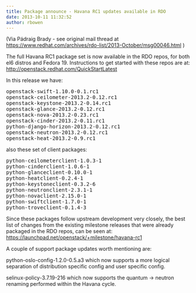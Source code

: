 ```yaml
---
title: Package announce - Havana RC1 updates available in RDO
date: 2013-10-11 11:32:52
author: rbowen
---
```


(Via Pádraig Brady - see original mail thread at https://www.redhat.com/archives/rdo-list/2013-October/msg00046.html )

The full Havana RC1 package set is now available in the RDO repos,
for both el6 distros and Fedora 19.  Instructions to get started
with these repos are at: http://openstack.redhat.com/QuickStartLatest

In this release we have:

<pre>
openstack-swift-1.10.0-0.1.rc1
openstack-ceilometer-2013.2-0.12.rc1
openstack-keystone-2013.2-0.14.rc1
openstack-glance-2013.2-0.12.rc1
openstack-nova-2013.2-0.23.rc1
openstack-cinder-2013.2-0.11.rc1
python-django-horizon-2013.2-0.12.rc1
openstack-neutron-2013.2-0.12.rc1
openstack-heat-2013.2-0.9.rc1
</pre>

also these set of client packages:

<pre>
python-ceilometerclient-1.0.3-1
python-cinderclient-1.0.6-1
python-glanceclient-0.10.0-1
python-heatclient-0.2.4-1
python-keystoneclient-0.3.2-6
python-neutronclient-2.3.1-1
python-novaclient-2.15.0-1
python-swiftclient-1.7.0-1
python-troveclient-0.1.4-3
</pre>

Since these packages follow upstream development very closely,
the best list of changes from the existing milestone releases
that were already packaged in the RDO repos, can be seen at:
https://launchpad.net/openstack/+milestone/havana-rc1

A couple of support package updates worth mentioning are:

python-oslo-config-1.2.0-0.5.a3
 which now supports a more logical separation of
 distribution specific config and user specific config.

selinux-policy-3.7.19-216
 which now supports the quantum -> neutron renaming
 performed within the Havana cycle.